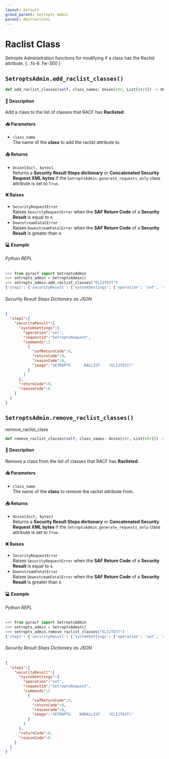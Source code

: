 ```yaml
---
layout: default
grand_parent: Setropts Admin
parent: Abstractions
---
```


# Raclist Class

Setropts Administration functions for modifying if a class has the Raclist attribute. 
{: .fs-6 .fw-300 }

## `SetroptsAdmin.add_raclist_classes()`

```python
def add_raclist_classes(self, class_names: Union[str, List[str]]) -> Union[dict, bytes]:
```

#### 📄 Description

Add a class to the list of classes that RACF has **Raclisted**.

#### 📥 Parameters
* `class_name`<br>
  The name of the **class** to add the raclist attribute to.

#### 📤 Returns
* `Union[dict, bytes]`<br>
  Returns a **Security Result Steps dictionary** or **Concatenated Security Request XML bytes** if the `SetroptsAdmin.generate_requests_only` class attribute is set to `True`.

#### ❌ Raises
* `SecurityRequestError`<br>
  Raises `SecurityRequestError` when the **SAF Return Code** of a **Security Result** is equal to `4`.
* `DownstreamFatalError`<br>
  Raises `DownstreamFatalError` when the **SAF Return Code** of a **Security Result** is greater than `4`.

#### 💻 Example

###### Python REPL
```python
>>> from pyracf import SetroptsAdmin
>>> setropts_admin = SetroptsAdmin()
>>> setropts_admin.add_raclist_classes("ELIJTEST")
{'step1': {'securityResult': {'systemSettings': {'operation': 'set', 'requestId': 'SetroptsRequest', 'commands': [{'safReturnCode': 0, 'returnCode': 0, 'reasonCode': 0, 'image': 'SETROPTS      RACLIST    (ELIJTEST)'}]}, 'returnCode': 0, 'reasonCode': 0, 'runningUserid': 'testuser'}}}
```

###### Security Result Steps Dictionary as JSON
```json
{
  "step1":{
    "securityResult":{
      "systemSettings":{
        "operation":"set",
        "requestId":"SetroptsRequest",
        "commands":[
          {
            "safReturnCode":0,
            "returnCode":0,
            "reasonCode":0,
            "image":"SETROPTS      RACLIST    (ELIJTEST)"
          }
        ]
      },
      "returnCode":0,
      "reasonCode":0
    }
  }
}
```


## `SetroptsAdmin.remove_raclist_classes()`
remove_raclist_class
```python
def remove_raclist_classes(self, class_names: Union[str, List[str]]) -> Union[dict, bytes]:
```

#### 📄 Description

Remove a class from the list of classes that RACF has **Raclisted**.

#### 📥 Parameters
* `class_name`<br>
  The name of the **class** to remove the raclist attribute from.

#### 📤 Returns
* `Union[dict, bytes]`<br>
  Returns a **Security Result Steps dictionary** or **Concatenated Security Request XML bytes** if the `SetroptsAdmin.generate_requests_only` class attribute is set to `True`.

#### ❌ Raises
* `SecurityRequestError`<br>
  Raises `SecurityRequestError` when the **SAF Return Code** of a **Security Result** is equal to `4`.
* `DownstreamFatalError`<br>
  Raises `DownstreamFatalError` when the **SAF Return Code** of a **Security Result** is greater than `4`.

#### 💻 Example

###### Python REPL
```python
>>> from pyracf import SetroptsAdmin
>>> setropts_admin = SetroptsAdmin()
>>> setropts_admin.remove_raclist_classes("ELIJTEST")
{'step1': {'securityResult': {'systemSettings': {'operation': 'set', 'requestId': 'SetroptsRequest', 'commands': [{'safReturnCode': 0, 'returnCode': 0, 'reasonCode': 0, 'image': 'SETROPTS    NORACLIST    (ELIJTEST)'}]}, 'returnCode': 0, 'reasonCode': 0, 'runningUserid': 'testuser'}}}

```

###### Security Result Steps Dictionary as JSON
```json
{
  "step1":{
    "securityResult":{
      "systemSettings":{
        "operation":"set",
        "requestId":"SetroptsRequest",
        "commands":[
          {
            "safReturnCode":0,
            "returnCode":0,
            "reasonCode":0,
            "image":"SETROPTS    NORACLIST    (ELIJTEST)"
          }
        ]
      },
      "returnCode":0,
      "reasonCode":0
    }
  }
}
```